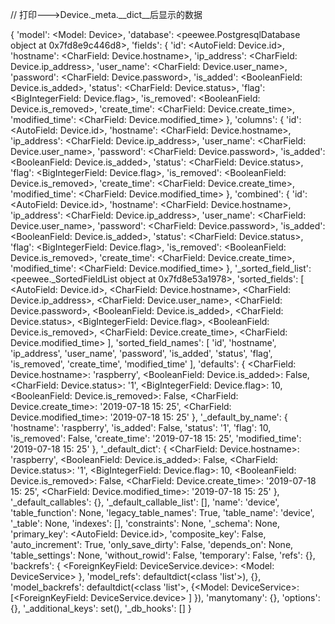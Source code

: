 // 打印--->Device._meta.__dict__后显示的数据

{
    'model': <Model: Device>, 
    'database': <peewee.PostgresqlDatabase object at 0x7fd8e9c446d8>, 
    'fields': 
    {
        'id': <AutoField: Device.id>, 
        'hostname': <CharField: Device.hostname>, 
        'ip_address': <CharField: Device.ip_address>, 
        'user_name': <CharField: Device.user_name>, 
        'password': <CharField: Device.password>, 
        'is_added': <BooleanField: Device.is_added>, 
        'status': <CharField: Device.status>, 
        'flag': <BigIntegerField: Device.flag>, 
        'is_removed': <BooleanField: Device.is_removed>, 
        'create_time': <CharField: Device.create_time>, 
        'modified_time': <CharField: Device.modified_time>
    }, 
    'columns': {
        'id': <AutoField: Device.id>, 
        'hostname': <CharField: Device.hostname>, 
        'ip_address': <CharField: Device.ip_address>, 
        'user_name': <CharField: Device.user_name>, 
        'password': <CharField: Device.password>, 
        'is_added': <BooleanField: Device.is_added>, 
        'status': <CharField: Device.status>, 
        'flag': <BigIntegerField: Device.flag>, 
        'is_removed': <BooleanField: Device.is_removed>, 
        'create_time': <CharField: Device.create_time>, 
        'modified_time': <CharField: Device.modified_time>
    }, 
    'combined': {
        'id': <AutoField: Device.id>, 
        'hostname': <CharField: Device.hostname>, 
        'ip_address': <CharField: Device.ip_address>, 
        'user_name': <CharField: Device.user_name>, 
        'password': <CharField: Device.password>, 
        'is_added': <BooleanField: Device.is_added>, 
        'status': <CharField: Device.status>, 
        'flag': <BigIntegerField: Device.flag>, 
        'is_removed': <BooleanField: Device.is_removed>, 
        'create_time': <CharField: Device.create_time>, 
        'modified_time': <CharField: Device.modified_time>
    }, 
    '_sorted_field_list': <peewee._SortedFieldList object at 0x7fd8e53a1978>, 
    'sorted_fields': [
        <AutoField: Device.id>, 
        <CharField: Device.hostname>,
        <CharField: Device.ip_address>, 
        <CharField: Device.user_name>, 
        <CharField: Device.password>, 
        <BooleanField: Device.is_added>, 
        <CharField: Device.status>, 
        <BigIntegerField: Device.flag>, 
        <BooleanField: Device.is_removed>, 
        <CharField: Device.create_time>, 
        <CharField: Device.modified_time>
    ], 
    'sorted_field_names': [
        'id', 
        'hostname', 
        'ip_address', 
        'user_name', 
        'password', 
        'is_added', 
        'status', 
        'flag', 
        'is_removed', 
        'create_time', 
        'modified_time'
    ], 
    'defaults': {
        <CharField: Device.hostname>: 'raspberry', 
        <BooleanField: Device.is_added>: False, 
        <CharField: Device.status>: '1',
        <BigIntegerField: Device.flag>: 10, 
        <BooleanField: Device.is_removed>: False, 
        <CharField: Device.create_time>: '2019-07-18 15: 25', 
        <CharField: Device.modified_time>: '2019-07-18 15: 25'
    }, 
    '_default_by_name': {
        'hostname': 'raspberry', 
        'is_added': False, 
        'status': '1', 
        'flag': 10, 
        'is_removed': False, 
        'create_time': '2019-07-18 15: 25', 
        'modified_time': '2019-07-18 15: 25'
    }, 
    '_default_dict': {
        <CharField: Device.hostname>: 'raspberry',
        <BooleanField: Device.is_added>: False,
        <CharField: Device.status>: '1', 
        <BigIntegerField: Device.flag>: 10, 
        <BooleanField: Device.is_removed>: False, 
        <CharField: Device.create_time>: '2019-07-18 15: 25', 
        <CharField: Device.modified_time>: '2019-07-18 15: 25'
    }, 
    '_default_callables': {}, 
    '_default_callable_list': [], 
    'name': 'device', 
    'table_function': None, 
    'legacy_table_names': True, 
    'table_name': 'device', 
    '_table': None, 'indexes': [], 
    'constraints': None, 
    '_schema': None, 
    'primary_key': <AutoField: Device.id>, 
    'composite_key': False,
    'auto_increment': True, 
    'only_save_dirty': False, 
    'depends_on': None, 
    'table_settings': None, 
    'without_rowid': False, 
    'temporary': False, 
    'refs': {}, 
    'backrefs': {
        <ForeignKeyField: DeviceService.device>: <Model: DeviceService>
    }, 
    'model_refs': defaultdict(<class 'list'>),
    {}, 
    'model_backrefs': defaultdict(<class 'list'>,
    {<Model: DeviceService>: [<ForeignKeyField: DeviceService.device>
        ]
    }), 
    'manytomany': {}, 
    'options': {}, 
    '_additional_keys': set(), 
    '_db_hooks': []
}